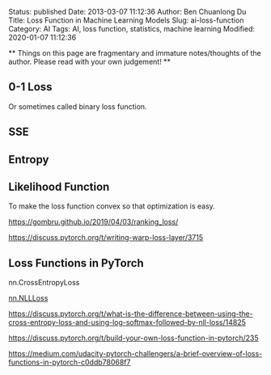Status: published
Date: 2013-03-07 11:12:36
Author: Ben Chuanlong Du
Title: Loss Function in Machine Learning Models
Slug: ai-loss-function
Category: AI
Tags: AI, loss function, statistics, machine learning
Modified: 2020-01-07 11:12:36

**
Things on this page are fragmentary and immature notes/thoughts of the author. 
Please read with your own judgement!
**
 

## 0-1 Loss 

Or sometimes called binary loss function.

## SSE

## Entropy

## Likelihood Function

To make the loss function convex so that optimization is easy.


https://gombru.github.io/2019/04/03/ranking_loss/


https://discuss.pytorch.org/t/writing-warp-loss-layer/3715


## Loss Functions in PyTorch

nn.CrossEntropyLoss

[nn.NLLLoss](https://pytorch.org/docs/stable/nn.html#nllloss)

https://discuss.pytorch.org/t/what-is-the-difference-between-using-the-cross-entropy-loss-and-using-log-softmax-followed-by-nll-loss/14825

https://discuss.pytorch.org/t/build-your-own-loss-function-in-pytorch/235

https://medium.com/udacity-pytorch-challengers/a-brief-overview-of-loss-functions-in-pytorch-c0ddb78068f7
